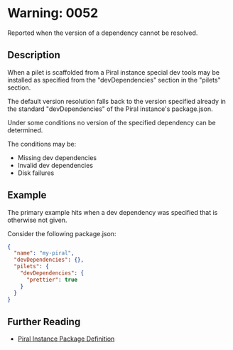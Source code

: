 # Warning: 0052

Reported when the version of a dependency cannot be resolved.

## Description

When a pilet is scaffolded from a Piral instance special dev tools may be installed
as specified from the "devDependencies" section in the "pilets" section.

The default version resolution falls back to the version specified already in the
standard "devDependencies" of the Piral instance's package.json.

Under some conditions no version of the specified dependency can be determined.

The conditions may be:

- Missing dev dependencies
- Invalid dev dependencies
- Disk failures

## Example

The primary example hits when a dev dependency was specified that is otherwise not given.

Consider the following package.json:

```json
{
  "name": "my-piral",
  "devDependencies": {},
  "pilets": {
    "devDependencies": {
      "prettier": true
    }
  }
}
```

## Further Reading

- [Piral Instance Package Definition](https://docs.piral.io/reference/documentation/reference#piral-instance---package-definition)
